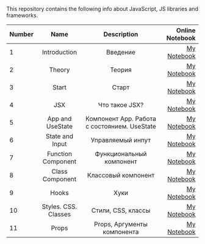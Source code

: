 This repository contains the following  info about JavaScript, JS libraries and frameworks.

| Number        | Name                             | Description                                                   |  Online Notebook | 
| ------------- |:--------------------------------:|:--------------------------------------------------------------:|-----------------:|
|  1            |Introduction                 |  Введение                                      | [My Notebook](https://colab.research.google.com/drive/1tl1vQ9v8ZTpCvMV0xTPgPOykC92Z3_qH#scrollTo=OsjbOFdLB_2h)
 |  2            |Theory                 |  Теория                                       | [My Notebook](https://colab.research.google.com/drive/16uBgCqiUoYsmdfNrZReYjRO4cKvUKd1x#scrollTo=LLImLD_QgQ4m)
  |  3            |  Start                 |  Старт                                        | [My Notebook](https://colab.research.google.com/drive/1o1rITepykKH3Q37bX2bU1I88wkmxrw2m#scrollTo=C7i0t2KGwK2M)
  |  4            |  JSX                 |  Что такое JSX?                                        | [My Notebook](https://colab.research.google.com/drive/16zlU_kH4LfGQlO_zpfGVEeQvK52yN17b)  
 |  5            |  App and UseState                 |  Компонент App. Работа с состоянием. UseState                                   | [My Notebook](https://colab.research.google.com/drive/1kuVdMnWy2RvTMkzei-EmK2Nitd1yqIwE#scrollTo=kz5s6CEO95Zx)  
 |  6            | State  and Input             |  Управляемый инпут                                 | [My Notebook]( https://colab.research.google.com/drive/1HoBBI_nSKpkF9OjA9cWNNNPXryDy-nbb)  
 |  7            | Function Component            |  Функциональный компонент                                 | [My Notebook](https://colab.research.google.com/drive/1TWwEMk7jIKlymkxfyge2_3y4qJP66u7d#scrollTo=pL3tB-sWue9i)  
 |  8            | Class Component            |  Классовый компонент                                 | [My Notebook](https://colab.research.google.com/drive/1uGY4I5-hjdSUKpNDePSWiQIJOiOUY0IG#scrollTo=yIxqcOg8tOPw)  
 |  9            | Hooks            |  Хуки                                 | [My Notebook](https://colab.research.google.com/drive/18iQ7cJYjI_hEevdGq1wFhZFlg6gw2FNH#scrollTo=6QQF2cvuVYuZ)  
 |  10           | Styles. CSS. Classes            |  Стили, CSS, классы                                | [My Notebook]( https://colab.research.google.com/drive/1M2jWbIrL0wcNx3hbMLbZ3oQuhprP3KBu#scrollTo=CGut98S4FfAK) 
 |  11          | Props            |  Props, Аргументы компонента                               | [My Notebook]( https://colab.research.google.com/drive/1hugFknQImyx4wVnV2ensLnpWnIzbxyGs#scrollTo=YbsFpqcSUP-k) 
